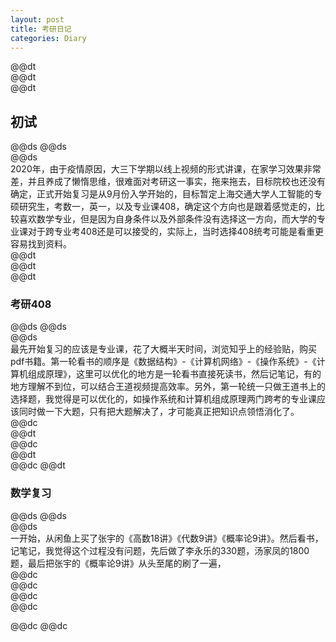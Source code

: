 ```yaml
---  
layout: post  
title: 考研日记  
categories: Diary  
---  
```

@@dt  
@@dt  
@@dt
## 初试
@@ds
@@ds  
@@ds  
2020年，由于疫情原因，大三下学期以线上视频的形式讲课，在家学习效果非常差，并且养成了懒惰思维，很难面对考研这一事实，拖来拖去，目标院校也还没有确定，正式开始复习是从9月份入学开始的，目标暂定上海交通大学人工智能的专硕研究生，考数一，英一，以及专业课408，确定这个方向也是跟着感觉走的，比较喜欢数学专业，但是因为自身条件以及外部条件没有选择这一方向，而大学的专业课对于跨专业考408还是可以接受的，实际上，当时选择408统考可能是看重更容易找到资料。  
@@dt  
@@dt  
@@dt
### 考研408
@@ds
@@ds  
@@ds  
最先开始复习的应该是专业课，花了大概半天时间，浏览知乎上的经验贴，购买pdf书籍。第一轮看书的顺序是《数据结构》-《计算机网络》-《操作系统》-《计算机组成原理》，这里可以优化的地方是一轮看书直接死读书，然后记笔记，有的地方理解不到位，可以结合王道视频提高效率。另外，第一轮统一只做王道书上的选择题，我觉得是可以优化的，如操作系统和计算机组成原理两门跨考的专业课应该同时做一下大题，只有把大题解决了，才可能真正把知识点领悟消化了。  
@@dc  
@@dt  
@@dc  
@@dt  
@@dc
@@dt
### 数学复习
@@ds
@@ds  
@@ds  
一开始，从闲鱼上买了张宇的《高数18讲》《代数9讲》《概率论9讲》。然后看书，记笔记，我觉得这个过程没有问题，先后做了李永乐的330题，汤家凤的1800题，最后把张宇的《概率论9讲》从头至尾的刷了一遍，  
@@dc  
@@dc  
@@dc  
@@dc  

@@dc
@@dc

